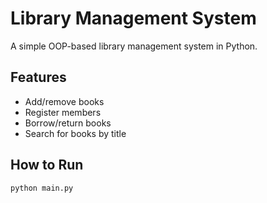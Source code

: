 # Library Management System

A simple OOP-based library management system in Python.

## Features

- Add/remove books
- Register members
- Borrow/return books
- Search for books by title

## How to Run

```bash
python main.py